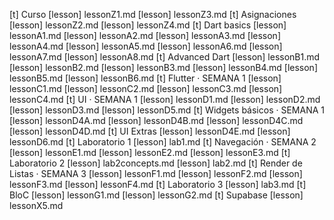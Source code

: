 [t] Curso
[lesson] lessonZ1.md
[lesson] lessonZ3.md
[t] Asignaciones
[lesson] lessonZ2.md
[lesson] lessonZ4.md
[t] Dart basics
[lesson] lessonA1.md
[lesson] lessonA2.md
[lesson] lessonA3.md
[lesson] lessonA4.md
[lesson] lessonA5.md
[lesson] lessonA6.md
[lesson] lessonA7.md
[lesson] lessonA8.md
[t] Advanced Dart
[lesson] lessonB1.md
[lesson] lessonB2.md
[lesson] lessonB3.md
[lesson] lessonB4.md
[lesson] lessonB5.md
[lesson] lessonB6.md
[t] Flutter · SEMANA 1
[lesson] lessonC1.md
[lesson] lessonC2.md
[lesson] lessonC3.md
[lesson] lessonC4.md
[t] UI · SEMANA 1
[lesson] lessonD1.md
[lesson] lessonD2.md
[lesson] lessonD3.md
[lesson] lessonD5.md
[t] Widgets básicos · SEMANA 1
[lesson] lessonD4A.md
[lesson] lessonD4B.md
[lesson] lessonD4C.md
[lesson] lessonD4D.md
[t] UI Extras
[lesson] lessonD4E.md
[lesson] lessonD6.md
[t] Laboratorio 1
[lesson] lab1.md
[t] Navegación · SEMANA 2
[lesson] lessonE1.md
[lesson] lessonE2.md
[lesson] lessonE3.md
[t] Laboratorio 2
[lesson] lab2concepts.md
[lesson] lab2.md
[t] Render de Listas · SEMANA 3
[lesson] lessonF1.md
[lesson] lessonF2.md
[lesson] lessonF3.md
[lesson] lessonF4.md
[t] Laboratorio 3
[lesson] lab3.md
[t] BloC
[lesson] lessonG1.md
[lesson] lessonG2.md
[t] Supabase
[lesson] lessonX5.md